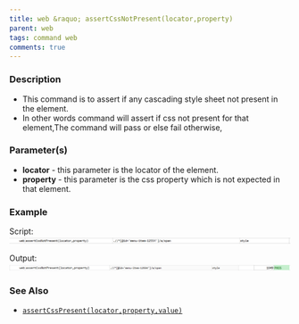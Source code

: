```yaml
---
title: web &raquo; assertCssNotPresent(locator,property)
parent: web
tags: command web
comments: true
---
```


### Description

- This command is to assert if any cascading style sheet not present in the element.
- In other words command will assert if css not present for that element,The command will pass or else fail otherwise,

### Parameter(s)

- **locator** - this parameter is the locator of the element.
- **property** - this parameter is the css property which is not expected in that element.

### Example

Script:<br/>
![](image/assertCssNotPresent_01.png)

Output:<br/>
![](image/assertCssNotPresent_02.png)

### See Also

- [`assertCssPresent(locator,property,value)`](assertCssPresent(locator,property,value).html)